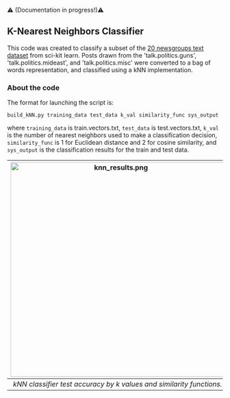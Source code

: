 :warning: (Documentation in progress!):warning:

K-Nearest Neighbors Classifier
---

This code was created to classify a subset of the [20 newsgroups text dataset](https://scikit-learn.org/0.19/datasets/twenty_newsgroups.html) from sci-kit learn. Posts drawn from the 'talk.politics.guns', 'talk.politics.mideast', and 'talk.politics.misc' were converted to a bag of words representation, and classified using a kNN implementation.

### About the code

The format for launching the script is:  

```build_kNN.py training_data test_data k_val similarity_func sys_output```

where ```training_data``` is train.vectors.txt, ```test_data``` is test.vectors.txt, ```k_val``` is the number of nearest neighbors used to make a classification decision, ```similarity_func``` is 1 for Euclidean distance and 2 for cosine similarity, and ```sys_output``` is the classification results for the train and test data.

| <img src="knn_results.png" alt="knn_results.png" width="500"/> | 
|:--:| 
| *kNN classifier test accuracy by k values and similarity functions.* |
